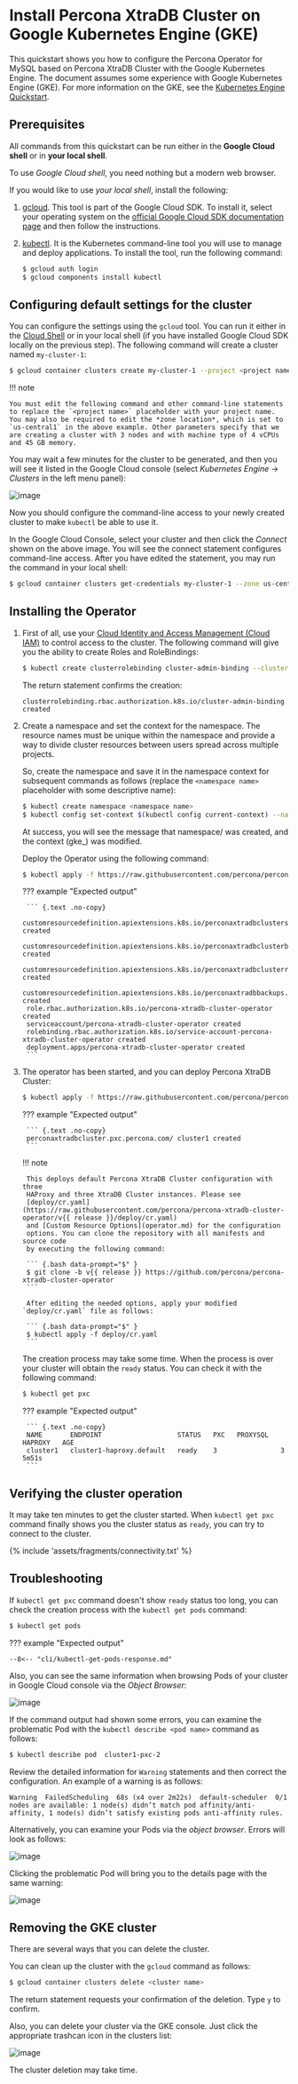 # Install Percona XtraDB Cluster on Google Kubernetes Engine (GKE)

This quickstart shows you how to configure the Percona Operator for MySQL based on Percona XtraDB Cluster with the Google Kubernetes Engine. The document assumes some experience with Google Kubernetes Engine (GKE). For more information on the GKE, see the [Kubernetes Engine Quickstart](https://cloud.google.com/kubernetes-engine/docs/quickstart).

## Prerequisites

All commands from this quickstart can be run either in the **Google Cloud shell** or in **your local shell**.

To use *Google Cloud shell*, you need nothing but a modern web browser.

If you would like to use *your local shell*, install the following:

1. [gcloud](https://cloud.google.com/sdk/docs/quickstarts). This tool is part of the Google Cloud SDK. To install it, select your operating system on the [official Google Cloud SDK documentation page](https://cloud.google.com/sdk/docs) and then follow the instructions.

2. [kubectl](https://cloud.google.com/kubernetes-engine/docs/quickstart#choosing_a_shell). It is the Kubernetes command-line tool you will use to manage and deploy applications. To install the tool, run the following command:

    ``` {.bash data-prompt="$" }
    $ gcloud auth login
    $ gcloud components install kubectl
    ```

## Configuring default settings for the cluster

You can configure the settings using the `gcloud` tool. You can run it either in the [Cloud Shell](https://cloud.google.com/shell/docs/quickstart) or in your local shell (if you have installed Google Cloud SDK locally on the previous step). The following command will create a cluster named `my-cluster-1`:

``` {.bash data-prompt="$" }
$ gcloud container clusters create my-cluster-1 --project <project name> --zone us-central1-a --cluster-version {{ gkerecommended }} --machine-type n1-standard-4 --num-nodes=3
```

!!! note

    You must edit the following command and other command-line statements to replace the `<project name>` placeholder with your project name. You may also be required to edit the *zone location*, which is set to `us-central1` in the above example. Other parameters specify that we are creating a cluster with 3 nodes and with machine type of 4 vCPUs and 45 GB memory.

You may wait a few minutes for the cluster to be generated, and then you will see it listed in the Google Cloud console (select *Kubernetes Engine* → *Clusters* in the left menu panel):

![image](assets/images/gke-quickstart-cluster-connect.png)

Now you should configure the command-line access to your newly created cluster to make `kubectl` be able to use it.

In the Google Cloud Console, select your cluster and then click the *Connect* shown on the above image. You will see the connect statement configures command-line access. After you have edited the statement, you may run the command in your local shell:

``` {.bash data-prompt="$" }
$ gcloud container clusters get-credentials my-cluster-1 --zone us-central1-a --project <project name>
```

## Installing the Operator

1. First of all, use your [Cloud Identity and Access Management (Cloud IAM)](https://cloud.google.com/iam) to control access to the cluster. The following command will give you the ability to create Roles and RoleBindings:

    ``` {.bash data-prompt="$" }
    $ kubectl create clusterrolebinding cluster-admin-binding --clusterrole cluster-admin --user $(gcloud config get-value core/account)
    ```

    The return statement confirms the creation:

    ``` {.text .no-copy}
    clusterrolebinding.rbac.authorization.k8s.io/cluster-admin-binding created
    ```

2. Create a namespace and set the context for the namespace. The resource names must be unique within the namespace and provide a way to divide cluster resources between users spread across multiple projects.

    So, create the namespace and save it in the namespace context for subsequent commands as follows (replace the `<namespace name>` placeholder with some descriptive name):

    ``` {.bash data-prompt="$" }
    $ kubectl create namespace <namespace name>
    $ kubectl config set-context $(kubectl config current-context) --namespace=<namespace name>
    ```

    At success, you will see the message that namespace/<namespace name> was created, and the context (gke_<project name>_<zone location>_<cluster name>) was modified.

    Deploy the Operator using the following command:

    ``` {.bash data-prompt="$" }
    $ kubectl apply -f https://raw.githubusercontent.com/percona/percona-xtradb-cluster-operator/v{{ release }}/deploy/bundle.yaml
    ```

    ??? example "Expected output"

        ``` {.text .no-copy}
        customresourcedefinition.apiextensions.k8s.io/perconaxtradbclusters.pxc.percona.com created
        customresourcedefinition.apiextensions.k8s.io/perconaxtradbclusterbackups.pxc.percona.com created
        customresourcedefinition.apiextensions.k8s.io/perconaxtradbclusterrestores.pxc.percona.com created
        customresourcedefinition.apiextensions.k8s.io/perconaxtradbbackups.pxc.percona.com created
        role.rbac.authorization.k8s.io/percona-xtradb-cluster-operator created
        serviceaccount/percona-xtradb-cluster-operator created
        rolebinding.rbac.authorization.k8s.io/service-account-percona-xtradb-cluster-operator created
        deployment.apps/percona-xtradb-cluster-operator created
        ```

2. The operator has been started, and you can deploy Percona XtraDB Cluster:

    ``` {.bash data-prompt="$" }
    $ kubectl apply -f https://raw.githubusercontent.com/percona/percona-xtradb-cluster-operator/v{{ release }}/deploy/cr.yaml
    ```

    ??? example "Expected output"

        ``` {.text .no-copy}
        perconaxtradbcluster.pxc.percona.com/ cluster1 created
        ```

    !!! note

        This deploys default Percona XtraDB Cluster configuration with three
        HAProxy and three XtraDB Cluster instances. Please see
        [deploy/cr.yaml](https://raw.githubusercontent.com/percona/percona-xtradb-cluster-operator/v{{ release }}/deploy/cr.yaml)
        and [Custom Resource Options](operator.md) for the configuration
        options. You can clone the repository with all manifests and source code
        by executing the following command:

        ``` {.bash data-prompt="$" }
        $ git clone -b v{{ release }} https://github.com/percona/percona-xtradb-cluster-operator
        ```

        After editing the needed options, apply your modified `deploy/cr.yaml` file as follows:

        ``` {.bash data-prompt="$" }
        $ kubectl apply -f deploy/cr.yaml
        ```

    The creation process may take some time. When the process is over your
    cluster will obtain the `ready` status. You can check it with the following
    command:

    ``` {.bash data-prompt="$" }
    $ kubectl get pxc
    ```

    ??? example "Expected output"

        ``` {.text .no-copy}
        NAME       ENDPOINT                   STATUS   PXC   PROXYSQL   HAPROXY   AGE
        cluster1   cluster1-haproxy.default   ready    3                3         5m51s
        ```

## Verifying the cluster operation

It may take ten minutes to get the cluster started. When `kubectl get pxc`
command finally shows you the cluster status as `ready`, you can try to connect
to the cluster.

{% include 'assets/fragments/connectivity.txt' %}

## Troubleshooting

If `kubectl get pxc` command doesn't show `ready` status too long, you can 
check the creation process with the `kubectl get pods` command:

``` {.bash data-prompt="$" }
$ kubectl get pods
```

??? example "Expected output"

    --8<-- "cli/kubectl-get-pods-response.md"

Also, you can see the same information when browsing Pods of your cluster in Google Cloud console via the *Object Browser*:

![image](assets/images/gke-quickstart-object-browser.png)

If the command output had shown some errors, you can examine the problematic
Pod with the `kubectl describe <pod name>` command as follows:

``` {.bash data-prompt="$" }
$ kubectl describe pod  cluster1-pxc-2
```

Review the detailed information for `Warning` statements and then correct the
configuration. An example of a warning is as follows:

`Warning  FailedScheduling  68s (x4 over 2m22s)  default-scheduler  0/1 nodes are available: 1 node(s) didn’t match pod affinity/anti-affinity, 1 node(s) didn’t satisfy existing pods anti-affinity rules.`

Alternatively, you can examine your Pods via the *object browser*. Errors will look as follows:

![image](assets/images/gke-quickstart-object-browser-error.png)

Clicking the problematic Pod will bring you to the details page with the same warning:

![image](assets/images/gke-quickstart-object-browser-details.png)

## Removing the GKE cluster

There are several ways that you can delete the cluster.

You can clean up the cluster with the `gcloud` command as follows:

``` {.bash data-prompt="$" }
$ gcloud container clusters delete <cluster name>
```

The return statement requests your confirmation of the deletion. Type `y` to confirm.

Also, you can delete your cluster via the GKE console. Just click the appropriate trashcan icon in the clusters list:

![image](assets/images/gke-quickstart-cluster-connect.png)

The cluster deletion may take time.
